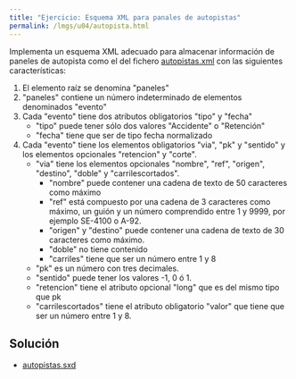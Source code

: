 ```yaml
---
title: "Ejercicio: Esquema XML para panales de autopistas"
permalink: /lmgs/u04/autopista.html
---
```


Implementa un esquema XML adecuado para almacenar información de paneles de autopista como el del fichero [autopistas.xml](https://raw.githubusercontent.com/josedom24/lmgs_doc/master/unidades/u7/fich/autopistas.xml) con las siguientes características:

1. El elemento raíz se denomina "paneles"
2. "paneles" contiene un número indeterminado de elementos denominados "evento"
3. Cada "evento" tiene dos atributos obligatorios "tipo" y "fecha"
	* "tipo" puede tener sólo dos valores "Accidente" o "Retención"
	* "fecha" tiene que ser de tipo fecha normalizado
4. Cada "evento" tiene los elementos obligatorios "via", "pk" y "sentido" y los elementos opcionales "retencion" y "corte".
    * "via" tiene los elementos opcionales "nombre", "ref", "origen", "destino", "doble" y "carrilescortados".
        * "nombre" puede contener una cadena de texto de 50 caracteres como máximo
        * "ref" está compuesto por una cadena de 3 caracteres como máximo, un guión y un número comprendido entre 1 y 9999, por ejemplo SE-4100 o A-92.
        * "origen" y "destino" puede contener una cadena de texto de 30 caracteres como máximo.
        * "doble" no tiene contenido
        * "carriles" tiene que ser un número entre 1 y 8
    * "pk" es un número con tres decimales.
    * "sentido" puede tener los valores -1, 0 ó 1.
    * "retencion" tiene el atributo opcional "long" que es del mismo tipo que pk
    * "carrilescortados" tiene el atributo obligatorio "valor" que tiene que ser un número entre 1 y 8.

## Solución

* [autopistas.sxd](https://raw.githubusercontent.com/josedom24/fp_pledin/master/modulos/_lmgs/lmgs/u04/fich/autopistas.xml)